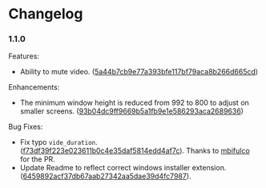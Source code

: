 # Changelog

### 1.1.0

Features:

- Ability to mute video. ([5a44b7cb9e77a393bfe117bf79aca8b266d665cd](https://github.com/codeforreal1/compressO/commit/b0e5b60c250c69454fc38c0112c57f7a55f265de))

Enhancements:

- The minimum window height is reduced from 992 to 800 to adjust on smaller screens. ([93b04dc9ff9669b5a1fb9e1e586293aca2689636](https://github.com/codeforreal1/compressO/commit/93b04dc9ff9669b5a1fb9e1e586293aca2689636))

Bug Fixes:

- Fix typo `vide_duration`. ([f73df39f223e023611b0c4e35daf5814edd4af7c](https://github.com/codeforreal1/compressO/commit/f73df39f223e023611b0c4e35daf5814edd4af7c)). Thanks to [mbifulco](https://github.com/mbifulco) for the PR.
- Update Readme to reflect correct windows installer extension. ([6459892acf37db67aab27342aa5dae39d4fc7987](https://github.com/codeforreal1/compressO/commit/6459892acf37db67aab27342aa5dae39d4fc7987)).
